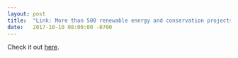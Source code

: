 ```yaml
---
layout: post
title:  "Link: More than 500 renewable energy and conservation projects you can build"
date:   2017-10-10 08:00:00 -0700
---
```



Check it out <a target="_blank" href="http://www.builditsolar.com/Projects/Projects.html" 
              onclick="ga('send', 'event', 'great-link', 'clicked', 'exit');">here</a>.